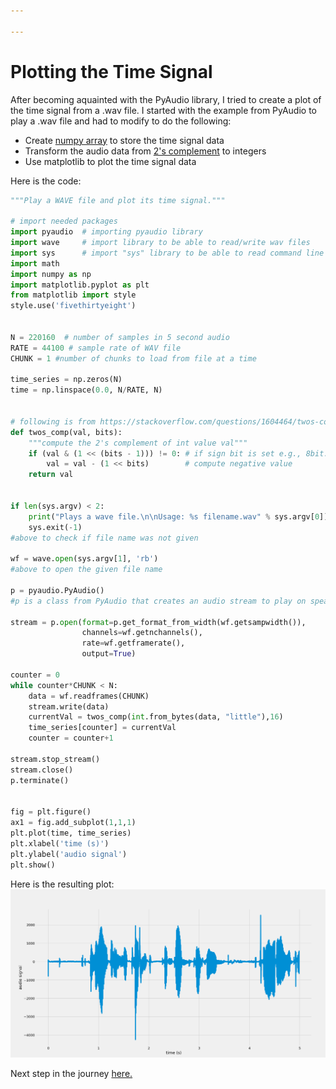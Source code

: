 ```yaml
---

---
```


Plotting the Time Signal
=====

After becoming aquainted with the PyAudio library, I tried to create a plot of the time signal from a .wav file. I started with the example from PyAudio to play a .wav file and had to modify to do the following:
* Create [numpy array](https://docs.scipy.org/doc/numpy/reference/generated/numpy.array.html) to store the time signal data
* Transform the audio data from [2's complement](https://en.wikipedia.org/wiki/Two%27s_complement) to integers
* Use matplotlib to plot the time signal data

Here is the code:
```python
"""Play a WAVE file and plot its time signal."""

# import needed packages
import pyaudio  # importing pyaudio library
import wave     # import library to be able to read/write wav files
import sys      # import "sys" library to be able to read command line arguments
import math
import numpy as np
import matplotlib.pyplot as plt
from matplotlib import style
style.use('fivethirtyeight')


N = 220160  # number of samples in 5 second audio
RATE = 44100 # sample rate of WAV file
CHUNK = 1 #number of chunks to load from file at a time

time_series = np.zeros(N)
time = np.linspace(0.0, N/RATE, N)


# following is from https://stackoverflow.com/questions/1604464/twos-complement-in-python
def twos_comp(val, bits):
    """compute the 2's complement of int value val"""
    if (val & (1 << (bits - 1))) != 0: # if sign bit is set e.g., 8bit: 128-255
        val = val - (1 << bits)        # compute negative value
    return val


if len(sys.argv) < 2:
    print("Plays a wave file.\n\nUsage: %s filename.wav" % sys.argv[0])
    sys.exit(-1)
#above to check if file name was not given

wf = wave.open(sys.argv[1], 'rb')
#above to open the given file name

p = pyaudio.PyAudio()
#p is a class from PyAudio that creates an audio stream to play on speaker

stream = p.open(format=p.get_format_from_width(wf.getsampwidth()),
                channels=wf.getnchannels(),
                rate=wf.getframerate(),
                output=True)

counter = 0
while counter*CHUNK < N:
    data = wf.readframes(CHUNK)
    stream.write(data)
    currentVal = twos_comp(int.from_bytes(data, "little"),16)
    time_series[counter] = currentVal
    counter = counter+1

stream.stop_stream()
stream.close()
p.terminate()


fig = plt.figure()
ax1 = fig.add_subplot(1,1,1)
plt.plot(time, time_series)
plt.xlabel('time (s)')
plt.ylabel('audio signal')
plt.show()
```
Here is the resulting plot:
![Time Sig](https://github.com/TheArcMagician/music-analysis/blob/master/the-journey/images/timesig.png)










Next step in the journey [here.](displayonterminal.md)
